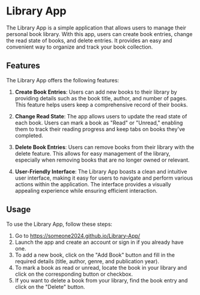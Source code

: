 # Library App

The Library App is a simple application that allows users to manage their personal book library. With this app, users can create book entries, change the read state of books, and delete entries. It provides an easy and convenient way to organize and track your book collection.

## Features

The Library App offers the following features:

1. **Create Book Entries**: Users can add new books to their library by providing details such as the book title, author, and number of pages. This feature helps users keep a comprehensive record of their books.

2. **Change Read State**: The app allows users to update the read state of each book. Users can mark a book as "Read" or "Unread," enabling them to track their reading progress and keep tabs on books they've completed.

3. **Delete Book Entries**: Users can remove books from their library with the delete feature. This allows for easy management of the library, especially when removing books that are no longer owned or relevant.


6. **User-Friendly Interface**: The Library App boasts a clean and intuitive user interface, making it easy for users to navigate and perform various actions within the application. The interface provides a visually appealing experience while ensuring efficient interaction.

## Usage

To use the Library App, follow these steps:

1. Go to https://someone2024.github.io/Library-App/
2. Launch the app and create an account or sign in if you already have one.
3. To add a new book, click on the "Add Book" button and fill in the required details (title, author, genre, and publication year).
4. To mark a book as read or unread, locate the book in your library and click on the corresponding button or checkbox.
5. If you want to delete a book from your library, find the book entry and click on the "Delete" button.
